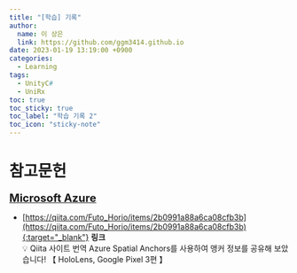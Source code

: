 ```yaml
---
title: "[학습] 기록"
author:
  name: 이 상은
  link: https://github.com/ggm3414.github.io
date: 2023-01-19 13:19:00 +0900
categories:
  - Learning
tags:
  - UnityC#
  - UniRx
toc: true
toc_sticky: true
toc_label: "학습 기록 2"
toc_icon: "sticky-note"
---
```


# 참고문헌

<b><u><span style="font-size:20px"> Microsoft Azure </span></u></b>
- [https://qiita.com/Futo_Horio/items/2b0991a88a6ca08cfb3b](https://qiita.com/Futo_Horio/items/2b0991a88a6ca08cfb3b){:target="_blank"} **링크** <br>
    💡 Qiita 사이트 번역 Azure Spatial Anchors를 사용하여 앵커 정보를 공유해 보았습니다! 【 HoloLens, Google Pixel 3편 】 <br>

<!--
📣<br>
**Beakjoon**에서 PASS된 코드만 업데이트합니다.<br>
알고리즘을 먼저 풀이하는 언어(Java)가 정해져있어, 
풀이 언어(Python, C++, Java)가 모두 업데이트될 때까지는 시간이 걸릴 수 있습니다.
{: .notice--primary}

# 참고 문헌 1

<b><u><span style="font-size:20px"> Qiita </span></u></b>


***

# 참고 문헌 2

<b><u><span style="font-size:20px"> 공부 자료 </span></u></b>
- [https://elekibear.com/category/game/unity](https://elekibear.com/category/game/unity){:target="_blank"} **링크** <br>
    💡 튜토리얼느낌? 다양한정보들이 있다. <br>
- [https://github.com/yangrc1234/UnityOpenGLAsyncReadback](https://github.com/yangrc1234/UnityOpenGLAsyncReadback){:target="_blank"} **링크** <br>
    💡 텍스처 읽기 알고리즘 참고하기에 좋다. <br>
- [https://qiita.com/sapphire_al2o3/items/4f517523f50e0113af1f](https://qiita.com/sapphire_al2o3/items/4f517523f50e0113af1f){:target="_blank"} **링크** <br>
    💡 Unity에서 GC Alloc을 발생시키지 않는 C# 코딩 <br>
- [https://speakerdeck.com/](https://speakerdeck.com/){:target="_blank"} **링크** <br>
    💡 발표자료 PPT 느낌 유니티 말고도 자료가 많다. <br>
- [https://github.com/TORISOUP](https://github.com/TORISOUP){:target="_blank"} **링크** <br>
    💡 MessagePipe, UniRxWorkBook 등 다양한 셈플정보를 제공해준다. <br>
- [https://learning.unity3d.jp/](https://learning.unity3d.jp/){:target="_blank"} **링크** <br>
    💡 일본 유니티 학습자료들이 많다. 한국과 비교된다. <br>
- [https://github.com/karais89/unirxExample](https://github.com/karais89/unirxExample){:target="_blank"} **링크** <br>
    💡 한국인 같다 번역해서 올린것이 있다. <br>
- [https://tech.lonpeach.com/2022/10/29/2022-unirx/](https://tech.lonpeach.com/2022/10/29/2022-unirx/){:target="_blank"} **링크** <br>
    💡 Qiita에 원본이 있다. 구글번역해서 올린것이다. 다양한 qiita 자료가 번역되어 있다. <br>
- [https://techblog.kayac.com/](https://techblog.kayac.com/){:target="_blank"} **링크** <br>
    💡 일본인 개발자 블로그 같다. 다양한 유니티 정보를 제공한다. <br>

***

# 참고 문헌 3
<b><u><span style="font-size:20px"> 메타버스 가상도시공간 구축 </span></u></b>
- [https://github.com/keijiro/NoiseBall5](https://github.com/keijiro/NoiseBall5){:target="_blank"} **링크** <br>
    💡 도시로딩에 사용할 알고리즘 Compute Shader 부분에서 Mesh 생성 <br>
- [https://github.com/keijiro/Swarm](https://github.com/keijiro/Swarm){:target="_blank"} **링크** <br>
- [https://github.com/keijiro/Swarm2](https://github.com/keijiro/Swarm2){:target="_blank"} **링크**   <br>
- [https://github.com/keijiro/DFVolume](https://github.com/keijiro/DFVolume){:target="_blank"} **링크**  <br>
    💡 메타버스에서 바람길 구현 <br>
- [https://www.youtube.com/watch?v=7tjycAEMJNg&ab_channel=UnityJapan](https://www.youtube.com/watch?v=7tjycAEMJNg&ab_channel=UnityJapan){:target="_blank"} **링크**  <br>
- [https://www.youtube.com/watch?v=u51C_sNZsyA&ab_channel=UnityJapan](https://www.youtube.com/watch?v=u51C_sNZsyA&ab_channel=UnityJapan){:target="_blank"} **링크**  <br>
    💡 유튜브 제펜 검색에 API (유니티 그래픽 API 총 점검) <br>

***
-->